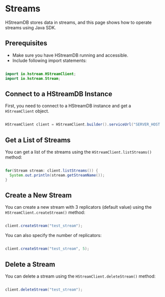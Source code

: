 # Streams

HStreamDB stores data in streams, and this page shows how to operate streams
using Java SDK.

## Prerequisites

- Make sure you have HStreamDB running and accessible.
- Include following import statements:

```java

import io.hstream.HStreamClient;
import io.hstream.Stream;

```

## Connect to a HStreamDB Instance

First, you need to connect to a HStreamDB instance and get a `HStreamClient`
object.

```java

HStreamClient client = HStreamClient.builder().serviceUrl("SERVER_HOST:SERVER_PORT").build();

```

## Get a List of Streams

You can get a list of the streams using the `HStreamClient.listStreams()`
method:

```java

for(Stream stream: client.listStreams()) {
  System.out.println(stream.getStreamName());
}

```

## Create a New Stream

You can create a new stream with 3 replicators (default value) using the
`HStreamClient.createStream()` method:

```java

client.createStream("test_stream");

```

You can also specify the number of replicators:

```java

client.createStream("test_stream", 5);

```

## Delete a Stream

You can delete a stream using the `HStreamClient.deleteStream()` method:

```java

client.deleteStream("test_stream");

```
